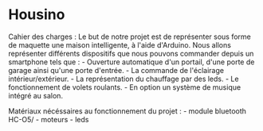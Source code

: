 # Housino
Cahier des charges : 
  Le but de notre projet est de représenter sous forme de maquette une maison intelligente, à l'aide d'Arduino. 
  Nous allons représenter différents dispositifs que nous pouvons commander depuis un smartphone tels que : 
    - Ouverture automatique d'un portail, d'une porte de garage ainsi qu'une porte d'entrée. 
    - La commande de l'éclairage intérieur/extérieur. 
    - La représentation du chauffage par des leds. 
    - Le fonctionnement de volets roulants. 
    - En option un système de musique intégré au salon. 

  Matériaux nécéssaires au fonctionnement du projet : 
    - module bluetooth HC-O5/
    - moteurs 
    - leds
  
